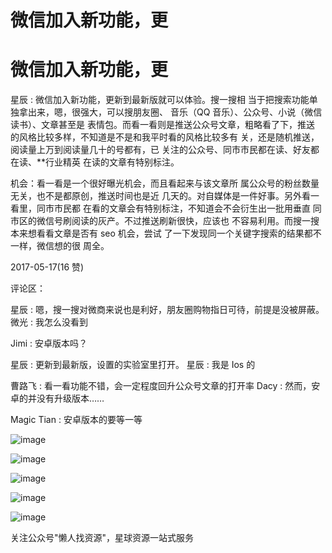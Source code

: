 # 微信加入新功能，更

# 微信加入新功能，更

星辰 : 微信加入新功能，更新到最新版就可以体验。搜一搜相 当于把搜索功能单独拿出来，嗯，很强大，可以搜朋友圈、 音乐（QQ 音乐）、公众号、小说（微信读书）、文章甚至是 表情包。而看一看则是推送公众号文章，粗略看了下，推送 的风格比较多样，不知道是不是和我平时看的风格比较多有 关，还是随机推送，阅读量上万到阅读量几十的号都有，已 关注的公众号、同市市民都在读、好友都在读、**行业精英 在读的文章有特别标注。

机会：看一看是一个很好曝光机会，而且看起来与该文章所 属公众号的粉丝数量无关，也不是都原创，推送时间也是近 几天的。对自媒体是一件好事。另外看一看里，同市市民都 在看的文章会有特别标注，不知道会不会衍生出一批用垂直 同市区的微信号刷阅读的灰产。不过推送刷新很快，应该也 不容易利用。而搜一搜本来想看看文章是否有 seo 机会，尝试 了一下发现同一个关键字搜索的结果都不一样，微信想的很 周全。

2017-05-17(16 赞)

评论区：

星辰 : 嗯，搜一搜对微商来说也是利好，朋友圈购物指日可待，前提是没被屏蔽。 微光 : 我怎么没看到

Jimi : 安卓版本吗？

星辰 : 更新到最新版，设置的实验室里打开。 星辰 : 我是 Ios 的

曹路飞 : 看一看功能不错，会一定程度回升公众号文章的打开率 Dacy : 然而，安卓的并没有升级版本……

Magic Tian : 安卓版本的要等一等

![image](img/Image_425.png)

![image](img/Image_426.png)

![image](img/Image_427.png)

![image](img/Image_428.png)

![image](img/Image_429.png)

关注公众号"懒人找资源"，星球资源一站式服务